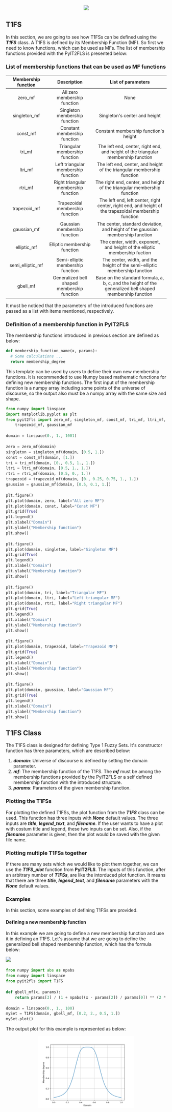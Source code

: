 <p align="center"><img src="https://raw.githubusercontent.com/Haghrah/PyIT2FLS/master/PyIT2FLS_icon.png" width="200"/></p>

## T1FS
In this section, we are going to see how T1FSs can be defined using the **_T1FS_** class. A T1FS is defined by its Membership Function (MF). So first we need to know functions, which can be used as MFs. The list of membership functions provided with the PyIT2FLS is presented below:

### List of membership functions that can be used as MF functions

|  Membership function  | Description | List of parameters |
|:---------------------:|:-----------:|:------------------:|
| zero_mf               | All zero membership function | None |
| singleton_mf          | Singleton membership function | Singleton's center and height |
| const_mf              | Constant membership function | Constant membership function's height |
| tri_mf                | Triangular membership function | The left end, center, right end, and height of the triangular membership function |
| ltri_mf               | Left triangular membership function | The left end, center, and height of the triangular membership function |
| rtri_mf               | Right triangular membership function | The right end, center, and height of the triangular membership function |
| trapezoid_mf          | Trapezoidal membership function | The left end, left center, right center, right end, and height of the trapezoidal membership function |
| gaussian_mf           | Gaussian membership function | The center, standard deviation, and height of the gaussian membership function |
| elliptic_mf | Elliptic membership function | The center, width, exponent, and height of the elliptic membership fuction |
| semi_elliptic_mf | Semi-elliptic membership function | The center, width, and the height of the semi-elliptic membership function |
| gbell_mf | Generalized bell shaped membership function | Base on the standard formula, a, b, c, and the height of the generalized bell shaped membership function |

It must be noticed that the parameters of the introduced functions are passed as a list with items mentioned, respectively.

### Definition of a membership function in PyIT2FLS
The membership functions introduced in previous section are defined as below:

```python
def membership_function_name(x, params):
  # Some calculations ...
  return membership_degree
```

This template can be used by users to define their own new membership functions. It is recommended to use Numpy based mathematic functions for defining new membership functions. The first input of the membership function is a numpy array including some points of the universe of discourse, so the output also must be a numpy array with the same size and shape.

```python
from numpy import linspace
import matplotlib.pyplot as plt
from pyit2fls import zero_mf, singleton_mf, const_mf, tri_mf, ltri_mf, rtri_mf, \
    trapezoid_mf, gaussian_mf

domain = linspace(0., 1., 1001)

zero = zero_mf(domain)
singleton = singleton_mf(domain, [0.5, 1.])
const = const_mf(domain, [1.])
tri = tri_mf(domain, [0., 0.5, 1., 1.])
ltri = ltri_mf(domain, [0.5, 1., 1.])
rtri = rtri_mf(domain, [0.5, 0., 1.])
trapezoid = trapezoid_mf(domain, [0., 0.25, 0.75, 1., 1.])
gaussian = gaussian_mf(domain, [0.5, 0.1, 1.])

plt.figure()
plt.plot(domain, zero, label="All zero MF")
plt.plot(domain, const, label="Const MF")
plt.grid(True)
plt.legend()
plt.xlabel("Domain")
plt.ylabel("Membership function")
plt.show()

plt.figure()
plt.plot(domain, singleton, label="Singleton MF")
plt.grid(True)
plt.legend()
plt.xlabel("Domain")
plt.ylabel("Membership function")
plt.show()

plt.figure()
plt.plot(domain, tri, label="Triangular MF")
plt.plot(domain, ltri, label="Left triangular MF")
plt.plot(domain, rtri, label="Right triangular MF")
plt.grid(True)
plt.legend()
plt.xlabel("Domain")
plt.ylabel("Membership function")
plt.show()

plt.figure()
plt.plot(domain, trapezoid, label="Trapezoid MF")
plt.grid(True)
plt.legend()
plt.xlabel("Domain")
plt.ylabel("Membership function")
plt.show()

plt.figure()
plt.plot(domain, gaussian, label="Gaussian MF")
plt.grid(True)
plt.legend()
plt.xlabel("Domain")
plt.ylabel("Membership function")
plt.show()
```

## T1FS Class
The T1FS class is designed for defining Type 1 Fuzzy Sets. It's constructor function has three parameters, which are described below:

1. **_domain_**: Universe of discourse is defined by setting the domain parameter.
2. **_mf_**: The membership function of the T1FS. The **_mf_** must be among the membership functions provided by the PyIT2FLS or a self defined membership function with the introduced structure.
3. **_params_**: Parameters of the given membership function.

### Plotting the T1FSs
For plotting the defined T1FSs, the plot function from the **_T1FS_** class can be used. This function has three inputs with **_None_** default values. The three inputs are **_title_**, **_legend_text_**, and **_filename_**. If the user wants to have a plot with costum title and legend, these two inputs can be set. Also, if the **_filename_** parameter is given, then the plot would be saved with the given file name.

### Plotting multiple T1FSs together
If there are many sets which we would like to plot them together, we can use the **_T1FS_plot_** function from **PyIT2FLS**. The inputs of this function, after an arbitrary number of **_T1FSs_**, are like the intorduced plot function. It means that there are three **_title_**, **_legend_text_**, and **_filename_** parameters with the **_None_** default values.

### Examples
In this section, some examples of defining T1FSs are provided.

#### Defining a new membership function
In this example we are going to define a new membership function and use it in defining an T1FS. Let's assume that we are going to define the generalized bell shaped membership function, which has the formula below:

<img src="https://render.githubusercontent.com/render/math?math=gbell\_mf(x,a,b,c) = \frac{1}{1 %2B |\frac{x-c}{a}|^{2b}}"> 

```python
from numpy import abs as npabs
from numpy import linspace
from pyit2fls import T1FS

def gbell_mf(x, params):
	return params[3] / (1 + npabs((x - params[2]) / params[0]) ** (2 * params[1]))

domain = linspace(0., 1., 100)
mySet = T1FS(domain, gbell_mf, [0.2, 2., 0.5, 1.])
mySet.plot()
```

The output plot for this example is represented as below:

<p align="center"><img src="https://raw.githubusercontent.com/Haghrah/PyIT2FLS/master/docs/images/1.1._.png" width="300"/></p>






















